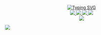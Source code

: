 <p align="center">
<a href="https://github.com/matinsoleymni">
    <img src="https://readme-typing-svg.demolab.com?font=Firacode&size=24&duration=3000&pause=500&color=AE87FF&multiline=true&center=true&vCenter=true&width=265&height=124&lines=Matin+Soleymani;Midlevel; FullStack Developer" alt="Typing SVG" />
</a>
<br/>

<a href="https://github.com/matinsoleymni">
    <img src="https://img.shields.io/badge/matinsoleymni-red?style=flat-square">
</a> 
<a href="https://t.me/soleymnimatin">
    <img src="https://img.shields.io/badge/Channel-blue?style=flat-square&logo=telegram">
</a> 
<a href="https://www.linkedin.com/in/matinsoleymani">
    <img src="https://img.shields.io/badge/-Linkedin-blue?style=flat-square&logo=linkedin">
</a>
<a href="mailto:matinsoleymni@gmail.com">
    <img src="https://img.shields.io/badge/-Email-red?style=flat-square&logo=gmail&logoColor=white">
</a>
<br/> 

<a href="https://github.com/matinsoleymni">
    <img src="https://github-stats-alpha.vercel.app/api?username=matinsoleymni&cc=22272e&tc=37BCF6&ic=AE87FF&bc=AE87FF">
</a>
<br>
</p>

<a href="https://github.com/matinsoleymni">
    <img style="center" src="https://skillicons.dev/icons?i=xd,figma,github,vscode,linkedin,postman,git,go,vue,js,jquery,laravel,linux,md,nuxtjs,php,mysql,html,css,py,sass,tailwind,ts,solidity&perline=8" />
</a>
